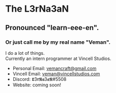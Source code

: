 # The L3rNa3aN
## Pronounced "learn-eee-en".
### Or just call me by my real name "Veman".

I do a lot of things.<br>
Currently an intern programmer at Vincell Studios.

- Personal Email: vemancraft@gmail.com
- Vincell Email: veman@vincellstudios.com
- Discord: 𝕷3𝖗𝕹𝖆3𝖆𝕹#5508
- Website: coming soon!

<!---blehblehbleh--->
